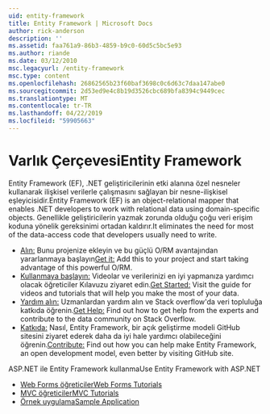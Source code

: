 ```yaml
---
uid: entity-framework
title: Entity Framework | Microsoft Docs
author: rick-anderson
description: ''
ms.assetid: faa761a9-86b3-4859-b9c0-60d5c5bc5e93
ms.author: riande
ms.date: 03/12/2010
msc.legacyurl: /entity-framework
msc.type: content
ms.openlocfilehash: 26862565b23f60baf3698c0c6d63c7daa147abe0
ms.sourcegitcommit: 2d53ed9e4c8b19d3526cbc689bfa8394c9449cec
ms.translationtype: MT
ms.contentlocale: tr-TR
ms.lasthandoff: 04/22/2019
ms.locfileid: "59905663"
---
```

# <a name="entity-framework"></a><span data-ttu-id="7ae52-102">Varlık Çerçevesi</span><span class="sxs-lookup"><span data-stu-id="7ae52-102">Entity Framework</span></span>

<span data-ttu-id="7ae52-103">Entity Framework (EF), .NET geliştiricilerinin etki alanına özel nesneler kullanarak ilişkisel verilerle çalışmasını sağlayan bir nesne-ilişkisel eşleyicisidir.</span><span class="sxs-lookup"><span data-stu-id="7ae52-103">Entity Framework (EF) is an object-relational mapper that enables .NET developers to work with relational data using domain-specific objects.</span></span> <span data-ttu-id="7ae52-104">Genellikle geliştiricilerin yazmak zorunda olduğu çoğu veri erişim koduna yönelik gereksinimi ortadan kaldırır.</span><span class="sxs-lookup"><span data-stu-id="7ae52-104">It eliminates the need for most of the data-access code that developers usually need to write.</span></span>


- <span data-ttu-id="7ae52-105">[Alın:](https://msdn.com/data/ee712906) Bunu projenize ekleyin ve bu güçlü O/RM avantajından yararlanmaya başlayın</span><span class="sxs-lookup"><span data-stu-id="7ae52-105">[Get it:](https://msdn.com/data/ee712906) Add this to your project and start taking advantage of this powerful O/RM.</span></span>
- <span data-ttu-id="7ae52-106">[Kullanmaya başlayın:](https://msdn.com/data/ee712907) Videolar ve verilerinizi en iyi yapmanıza yardımcı olacak öğreticiler Kılavuzu ziyaret edin.</span><span class="sxs-lookup"><span data-stu-id="7ae52-106">[Get Started:](https://msdn.com/data/ee712907) Visit the guide for videos and tutorials that will help you make the most of your data.</span></span>
- <span data-ttu-id="7ae52-107">[Yardım alın:](https://msdn.com/data/hh913619) Uzmanlardan yardım alın ve Stack overflow'da veri topluluğa katkıda öğrenin.</span><span class="sxs-lookup"><span data-stu-id="7ae52-107">[Get Help:](https://msdn.com/data/hh913619) Find out how to get help from the experts and contribute to the data community on Stack Overflow.</span></span>
- <span data-ttu-id="7ae52-108">[Katkıda:](https://github.com/aspnet/EntityFramework6) Nasıl, Entity Framework, bir açık geliştirme modeli GitHub sitesini ziyaret ederek daha da iyi hale yardımcı olabileceğini öğrenin.</span><span class="sxs-lookup"><span data-stu-id="7ae52-108">[Contribute:](https://github.com/aspnet/EntityFramework6) Find out how you can help make Entity Framework, an open development model, even better by visiting GitHub site.</span></span>


<span data-ttu-id="7ae52-109">ASP.NET ile Entity Framework kullanma</span><span class="sxs-lookup"><span data-stu-id="7ae52-109">Use Entity Framework with ASP.NET</span></span>

- [<span data-ttu-id="7ae52-110">Web Forms öğreticiler</span><span class="sxs-lookup"><span data-stu-id="7ae52-110">Web Forms Tutorials</span></span>](web-forms/overview/older-versions-getting-started/getting-started-with-ef/the-entity-framework-and-aspnet-getting-started-part-1.md)
- [<span data-ttu-id="7ae52-111">MVC öğreticiler</span><span class="sxs-lookup"><span data-stu-id="7ae52-111">MVC Tutorials</span></span>](mvc/overview/getting-started/getting-started-with-ef-using-mvc/creating-an-entity-framework-data-model-for-an-asp-net-mvc-application.md)
- [<span data-ttu-id="7ae52-112">Örnek uygulama</span><span class="sxs-lookup"><span data-stu-id="7ae52-112">Sample Application</span></span>](https://webpifeed.blob.core.windows.net/webpifeed/Partners/ASP.NET%20MVC%20Application%20Using%20Entity%20Framework%20Code%20First.zip)
